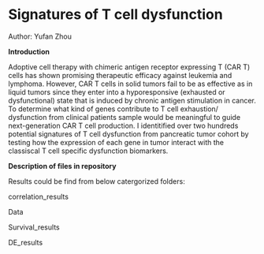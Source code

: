 # Signatures of T cell dysfunction

Author: Yufan Zhou

**Introduction**
  
Adoptive cell therapy with chimeric antigen receptor expressing T (CAR T) cells has shown promising therapeutic efficacy against leukemia and lymphoma. However, CAR T cells in solid tumors fail to be as effective as in liquid tumors since they enter into a hyporesponsive (exhausted or dysfunctional) state that is induced by chronic antigen stimulation in cancer. To determine what kind of genes contribute to T cell exhaustion/ dysfunction from clinical patients sample would be meaningful to guide next-generation CAR T cell production. I identitified over two hundreds potential signatures of T cell dysfunction from pancreatic tumor cohort by testing how the expression of each gene in tumor interact with the classiscal T cell specific dysfunction biomarkers. 

**Description of files in repository**
  
Results could be find from below catergorized folders:

correlation_results

Data

Survival_results

DE_results
